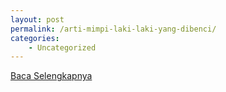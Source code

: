 ```yaml
---
layout: post
permalink: /arti-mimpi-laki-laki-yang-dibenci/
categories:
    - Uncategorized
---
```


[Baca Selengkapnya](/06)